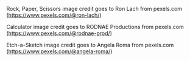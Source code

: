 
Rock, Paper, Scissors image credit goes to Ron Lach from pexels.com (https://www.pexels.com/@ron-lach/)

Calculator image credit goes to RODNAE Productions from pexels.com (https://www.pexels.com/@rodnae-prod/)

Etch-a-Sketch image credit goes to Angela Roma from pexels.com (https://www.pexels.com/@angela-roma/)
